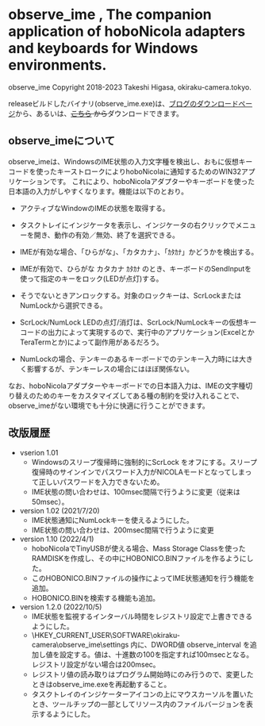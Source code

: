 # observe_ime , The companion application of hoboNicola adapters and keyboards for Windows environments.
 observe_ime Copyright 2018-2023 Takeshi Higasa, okiraku-camera.tokyo.

 releaseビルドしたバイナリ(observe_ime.exe)は、[ブログのダウンロードページ](https://okiraku-camera.tokyo/blog/?page_id=12997)から、あるいは、~~[こちら](./release) から~~ダウンロードできます。

## observe_imeについて
observe_imeは、WindowsのIME状態の入力文字種を検出し、おもに仮想キーコードを使ったキーストロークによりhoboNicolaに通知するためのWIN32アプリケーションです。
これにより、hoboNicolaアダプターやキーボードを使った日本語の入力がしやすくなります。機能は以下のとおり。

* アクティブなWindowのIMEの状態を取得する。
* タスクトレイにインジケータを表示し、インジケータの右クリックでメニューを開き、動作の有効／無効、終了を選択できる。
* IMEが有効な場合、「ひらがな」、「カタカナ」、「ｶﾀｶﾅ」かどうかを検出する。
* IMEが有効で、ひらがな カタカナ ｶﾀｶﾅ のとき、キーボードのSendInputを使って指定のキーをロック(LEDが点灯)する。
* そうでないときアンロックする。対象のロックキーは、ScrLockまたはNumLockから選択できる。

* ScrLock/NumLock LEDの点灯/消灯は、ScrLock/NumLockキーの仮想キーコードの出力によって実現するので、実行中のアプリケーション(ExcelとかTeraTermとか)によって副作用があるだろう。
* NumLockの場合、テンキーのあるキーボードでのテンキー入力時には大きく影響するが、テンキーレスの場合にはほぼ関係ない。

なお、hoboNicolaアダプターやキーボードでの日本語入力は、IMEの文字種切り替えのためのキーをカスタマイズしてある種の制約を受け入れることで、observe_imeがない環境でも十分に快適に行うことができます。

## 改版履歴
* vserion 1.01
  * Windowsのスリープ復帰時に強制的にScrLock をオフにする。スリープ復帰時のサインインでパスワード入力がNICOLAモードとなってしまって正しいパスワードを入力できないため。
  * IME状態の問い合わせは、100msec間隔で行うように変更（従来は50msec）。
* version 1.02 (2021/7/20)
  * IME状態通知にNumLockキーを使えるようにした。
  * IME状態の問い合わせは、200msec間隔で行うように変更
* version 1.10 (2022/4/1)
  * hoboNicolaでTinyUSBが使える場合、Mass Storage Classを使ったRAMDISKを作成し、その中にHOBONICO.BINファイルを作るようにした。
  * このHOBONICO.BINファイルの操作によってIME状態通知を行う機能を追加。
  * HOBONICO.BINを検索する機能も追加。
* version 1.2.0 (2022/10/5)
  * IME状態を監視するインターバル時間をレジストリ設定で上書きできるようにした。
  * \HKEY_CURRENT_USER\SOFTWARE\okiraku-camera\observe_ime\settings 内に、DWORD値 observe_interval を追加し値を設定する。値は、十進数の100を指定すれば100msecとなる。レジストリ設定がない場合は200msec。
  * レジストリ値の読み取りはプログラム開始時にのみ行うので、変更したときはobserve_ime.exeを再起動すること。
  * タスクトレイのインジケーターアイコンの上にマウスカーソルを置いたとき、ツールチップの一部としてリソース内のファイルバージョンを表示するようにした。